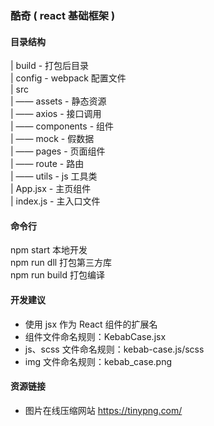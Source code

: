 ### 酷奇 ( react 基础框架 )

#### 目录结构

| build - 打包后目录  
| config - webpack 配置文件  
| src  
| —— assets - 静态资源  
| —— axios - 接口调用  
| —— components - 组件  
| —— mock - 假数据  
| —— pages - 页面组件  
| —— route - 路由  
| —— utils - js 工具类  
| App.jsx - 主页组件  
| index.js - 主入口文件

#### 命令行

npm start 本地开发  
npm run dll 打包第三方库  
npm run build 打包编译

#### 开发建议

-   使用 jsx 作为 React 组件的扩展名
-   组件文件命名规则：KebabCase.jsx
-   js、scss 文件命名规则：kebab-case.js/scss
-   img 文件命名规则：kebab_case.png

#### 资源链接

-   图片在线压缩网站
    https://tinypng.com/
